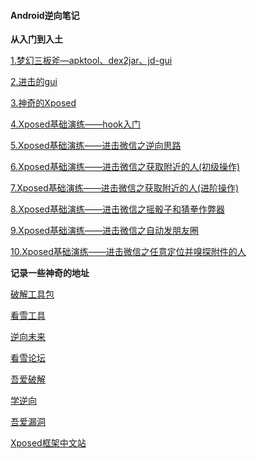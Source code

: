 #### Android逆向笔记

**从入门到入土**

[1.梦幻三板斧—apktool、dex2jar、jd-gui](1.梦幻三板斧—apktool、dex2jar、jd-gui.md)

[2.进击的gui](2.进击的gui.md)

[3.神奇的Xposed](3.神奇的Xposed.md)

[4.Xposed基础演练——hook入门](projects/XposedTest)

[5.Xposed基础演练——进击微信之逆向思路](projects/XposedHookWeiXin1)

[6.Xposed基础演练——进击微信之获取附近的人(初级操作)](projects/XposedHookWeiXin2)

[7.Xposed基础演练——进击微信之获取附近的人(进阶操作)](projects/XposedHookWeiXin3)

[8.Xposed基础演练——进击微信之摇骰子和猜拳作弊器](projects/XposedHookWeiXin4)

[9.Xposed基础演练——进击微信之自动发朋友圈](projects/XposedHookWeiXin5)

[10.Xposed基础演练——进击微信之任意定位并嗅探附件的人](projects/XposedHookWeiXin6)

**记录一些神奇的地址**

[破解工具包](https://down.52pojie.cn/Tools/Android_Tools/)

[看雪工具](https://tools.pediy.com/)

[逆向未来](https://www.pd521.com/)

[看雪论坛](https://bbs.pediy.com/) 

[吾爱破解](https://www.52pojie.cn/forum.php)

[学逆向](https://www.xuenixiang.com/)

[吾爱漏洞](http://www.52bug.cn/)

[Xposed框架中文站](https://xposed.appkg.com/)
